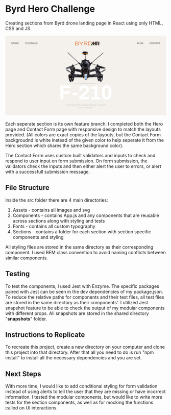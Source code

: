 # Byrd Hero Challenge

Creating sections from Byrd drone landing page in React using only HTML, CSS and JS.

![Hero Section](hero-section.JPG "Hero Section")

Each seperate section is its own feature branch. I completed both the Hero page and Contact Form page with responsive design to match the layouts provided. (All colors are exact copies of the layouts, but the Contact Form backgroudnd is white instead of the given color to help seperate it from the Hero section which shares the same background color).

The Contact Form uses custom built validators and inputs to check and respond to user input on form submission. On form submission, the validators check the inputs and then either alert the user to errors, or alert with a successfull submission message.

## File Structure

Inside the src folder there are 4 main directories:

1. Assets - contains all images and svg
2. Components - contains App.js and any components that are reusable across sections along with styling and tests
3. Fonts - contains all custom typography
4. Sections - contains a folder for each section with section specific components and styling

All styling files are stored in the same directory as their corresponding component. I used BEM class convention to avoid naming conflicts between similar components.

## Testing

To test the components, I used Jest with Enzyme. The specific packages paired with Jest can be seen in the dev dependencies of my package.json. To reduce the relative paths for components and their test files, all test files are stored in the same directory as their components'. I utilized Jest snapshot feature to be able to check the output of my modular components with different props. All snapshots are stored in the shared directory "**snapshots**" folder.

## Instructions to Replicate

To recreate this project, create a new directory on your computer and clone this project into that directory. After that all you need to do is run "npm install" to install all the necessary dependencies and you are set.

## Next Steps

With more time, I would like to add conditional styling for form validation instead of using alerts to tell the user that they are missing or have incorrect information. I tested the modular components, but would like to write more tests for the section components, as well as for mocking the functions called on UI interactions.
